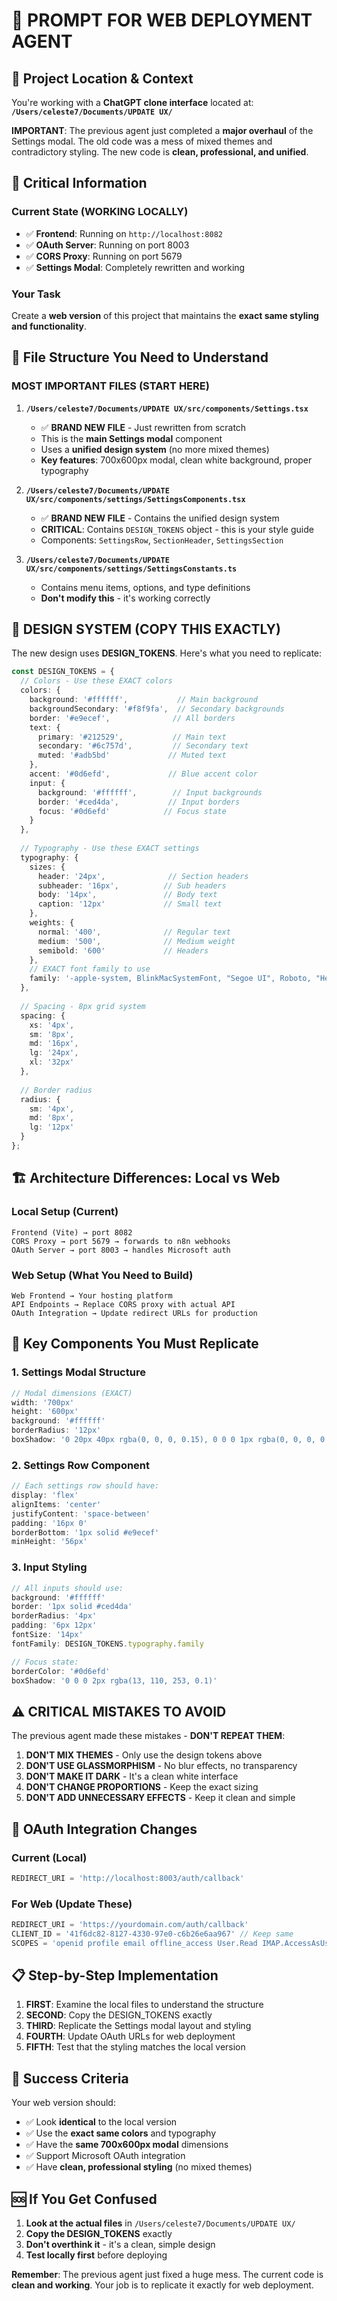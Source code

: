 # 🤖 **PROMPT FOR WEB DEPLOYMENT AGENT**

## 📍 **Project Location & Context**
You're working with a **ChatGPT clone interface** located at:
**`/Users/celeste7/Documents/UPDATE UX/`**

**IMPORTANT**: The previous agent just completed a **major overhaul** of the Settings modal. The old code was a mess of mixed themes and contradictory styling. The new code is **clean, professional, and unified**.

## 🚨 **Critical Information**

### **Current State (WORKING LOCALLY)**
- ✅ **Frontend**: Running on `http://localhost:8082` 
- ✅ **OAuth Server**: Running on port 8003
- ✅ **CORS Proxy**: Running on port 5679
- ✅ **Settings Modal**: Completely rewritten and working

### **Your Task**
Create a **web version** of this project that maintains the **exact same styling and functionality**.

## 📁 **File Structure You Need to Understand**

### **MOST IMPORTANT FILES (START HERE)**

1. **`/Users/celeste7/Documents/UPDATE UX/src/components/Settings.tsx`**
   - ✅ **BRAND NEW FILE** - Just rewritten from scratch
   - This is the **main Settings modal** component
   - Uses a **unified design system** (no more mixed themes)
   - **Key features**: 700x600px modal, clean white background, proper typography

2. **`/Users/celeste7/Documents/UPDATE UX/src/components/settings/SettingsComponents.tsx`**
   - ✅ **BRAND NEW FILE** - Contains the unified design system
   - **CRITICAL**: Contains `DESIGN_TOKENS` object - this is your style guide
   - Components: `SettingsRow`, `SectionHeader`, `SettingsSection`

3. **`/Users/celeste7/Documents/UPDATE UX/src/components/settings/SettingsConstants.ts`**
   - Contains menu items, options, and type definitions
   - **Don't modify this** - it's working correctly

## 🎨 **DESIGN SYSTEM (COPY THIS EXACTLY)**

The new design uses **DESIGN_TOKENS**. Here's what you need to replicate:

```typescript
const DESIGN_TOKENS = {
  // Colors - Use these EXACT colors
  colors: {
    background: '#ffffff',           // Main background
    backgroundSecondary: '#f8f9fa',  // Secondary backgrounds
    border: '#e9ecef',              // All borders
    text: {
      primary: '#212529',           // Main text
      secondary: '#6c757d',         // Secondary text  
      muted: '#adb5bd'             // Muted text
    },
    accent: '#0d6efd',             // Blue accent color
    input: {
      background: '#ffffff',        // Input backgrounds
      border: '#ced4da',           // Input borders
      focus: '#0d6efd'            // Focus state
    }
  },
  
  // Typography - Use these EXACT settings
  typography: {
    sizes: {
      header: '24px',              // Section headers
      subheader: '16px',          // Sub headers
      body: '14px',               // Body text
      caption: '12px'             // Small text
    },
    weights: {
      normal: '400',              // Regular text
      medium: '500',              // Medium weight
      semibold: '600'             // Headers
    },
    // EXACT font family to use
    family: '-apple-system, BlinkMacSystemFont, "Segoe UI", Roboto, "Helvetica Neue", Arial, sans-serif'
  },
  
  // Spacing - 8px grid system
  spacing: {
    xs: '4px',
    sm: '8px', 
    md: '16px',
    lg: '24px',
    xl: '32px'
  },
  
  // Border radius
  radius: {
    sm: '4px',
    md: '8px', 
    lg: '12px'
  }
};
```

## 🏗️ **Architecture Differences: Local vs Web**

### **Local Setup (Current)**
```
Frontend (Vite) → port 8082
CORS Proxy → port 5679 → forwards to n8n webhooks
OAuth Server → port 8003 → handles Microsoft auth
```

### **Web Setup (What You Need to Build)**
```
Web Frontend → Your hosting platform
API Endpoints → Replace CORS proxy with actual API
OAuth Integration → Update redirect URLs for production
```

## 🔧 **Key Components You Must Replicate**

### **1. Settings Modal Structure**
```typescript
// Modal dimensions (EXACT)
width: '700px'
height: '600px'
background: '#ffffff'
borderRadius: '12px'
boxShadow: '0 20px 40px rgba(0, 0, 0, 0.15), 0 0 0 1px rgba(0, 0, 0, 0.05)'
```

### **2. Settings Row Component**
```typescript
// Each settings row should have:
display: 'flex'
alignItems: 'center'  
justifyContent: 'space-between'
padding: '16px 0'
borderBottom: '1px solid #e9ecef'
minHeight: '56px'
```

### **3. Input Styling**
```typescript
// All inputs should use:
background: '#ffffff'
border: '1px solid #ced4da'
borderRadius: '4px'
padding: '6px 12px'
fontSize: '14px'
fontFamily: DESIGN_TOKENS.typography.family

// Focus state:
borderColor: '#0d6efd'
boxShadow: '0 0 0 2px rgba(13, 110, 253, 0.1)'
```

## ⚠️ **CRITICAL MISTAKES TO AVOID**

The previous agent made these mistakes - **DON'T REPEAT THEM**:

1. **DON'T MIX THEMES** - Only use the design tokens above
2. **DON'T USE GLASSMORPHISM** - No blur effects, no transparency 
3. **DON'T MAKE IT DARK** - It's a clean white interface
4. **DON'T CHANGE PROPORTIONS** - Keep the exact sizing
5. **DON'T ADD UNNECESSARY EFFECTS** - Keep it clean and simple

## 🔗 **OAuth Integration Changes**

### **Current (Local)**
```typescript
REDIRECT_URI = 'http://localhost:8003/auth/callback'
```

### **For Web (Update These)**
```typescript
REDIRECT_URI = 'https://yourdomain.com/auth/callback'
CLIENT_ID = '41f6dc82-8127-4330-97e0-c6b26e6aa967' // Keep same
SCOPES = 'openid profile email offline_access User.Read IMAP.AccessAsUser.All' // Keep same
```

## 📋 **Step-by-Step Implementation**

1. **FIRST**: Examine the local files to understand the structure
2. **SECOND**: Copy the DESIGN_TOKENS exactly
3. **THIRD**: Replicate the Settings modal layout and styling
4. **FOURTH**: Update OAuth URLs for web deployment
5. **FIFTH**: Test that the styling matches the local version

## 🎯 **Success Criteria**

Your web version should:
- ✅ Look **identical** to the local version
- ✅ Use the **exact same colors** and typography
- ✅ Have the **same 700x600px modal** dimensions
- ✅ Support Microsoft OAuth integration
- ✅ Have **clean, professional styling** (no mixed themes)

## 🆘 **If You Get Confused**

1. **Look at the actual files** in `/Users/celeste7/Documents/UPDATE UX/`
2. **Copy the DESIGN_TOKENS** exactly
3. **Don't overthink it** - it's a clean, simple design
4. **Test locally first** before deploying

**Remember**: The previous agent just fixed a huge mess. The current code is **clean and working**. Your job is to replicate it exactly for web deployment.
